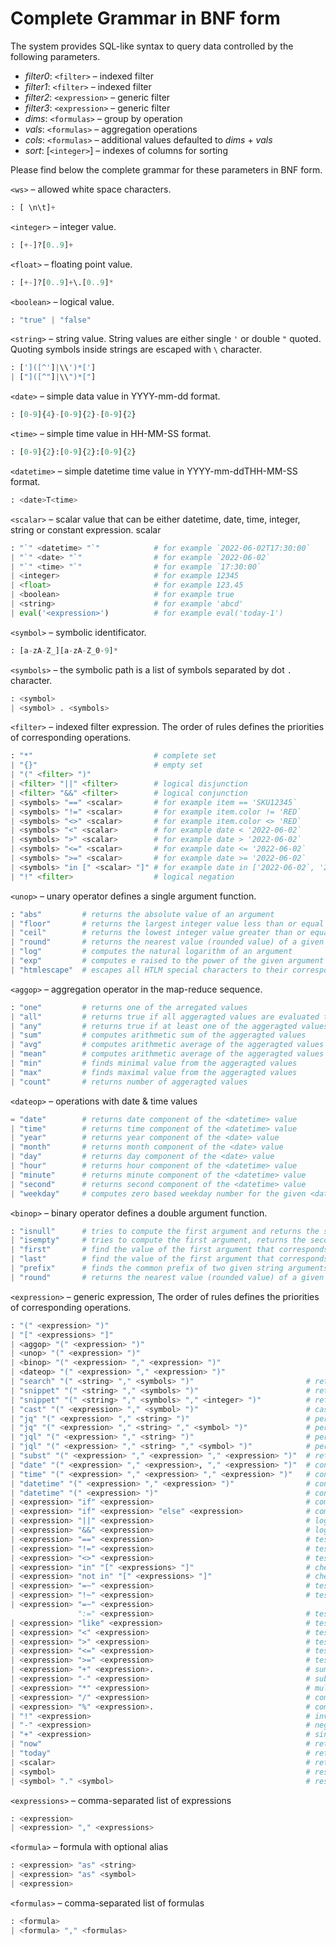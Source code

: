 # Complete Grammar in BNF form

The system provides SQL-like syntax to query data controlled by the following parameters.

* *filter0*: `<filter>` – indexed filter
* *filter1*: `<filter>` – indexed filter
* *filter2*: `<expression>` – generic filter
* *filter3*: `<expression>` – generic filter
* *dims*: `<formulas>` – group by operation
* *vals*: `<formulas>` – aggregation operations
* *cols*: `<formulas>` – additional values defaulted to *dims* + *vals*
* *sort*: [`<integer>`] – indexes of columns for sorting

Please find below the complete grammar for these parameters in BNF form.

`<ws>` – allowed white space characters.
  ```python
  : [ \n\t]+
  ```
`<integer>` – integer value.
  ```python
  : [+-]?[0..9]+
  ```
`<float>` – floating point value.
  ```python
  : [+-]?[0..9]+\.[0..9]*
  ```
`<boolean>` – logical value.
  ```python
  : "true" | "false"
  ```
`<string>` – string value. String values are either single `'` or double `"` quoted. Quoting symbols inside strings are escaped with `\` character.
  ```python
  : [']([^']|\\')*[']
  | ["]([^"]|\\")*["]
  ```
`<date>` – simple data value in YYYY-mm-dd format.
  ```python
  : [0-9]{4}-[0-9]{2}-[0-9]{2}
  ```
`<time>` – simple time value in HH-MM-SS format.
  ```python
  : [0-9]{2}:[0-9]{2}:[0-9]{2}
  ```
`<datetime>` – simple datetime time value in YYYY-mm-ddTHH-MM-SS format.
  ```python
  : <date>T<time>
  ```
`<scalar>` – scalar value that can be either datetime, date, time, integer, string or constant expression.
scalar
  ```python
  : "`" <datetime> "`"            # for example `2022-06-02T17:30:00`
  | "`" <date> "`"                # for example `2022-06-02`
  | "`" <time> "`"                # for example `17:30:00`
  | <integer>                     # for example 12345
  | <float>                       # for example 123.45
  | <boolean>                     # for example true
  | <string>                      # for example 'abcd'
  | eval('<expression>')          # for example eval('today-1')
  ```
`<symbol>` – symbolic identificator.
  ```python
  : [a-zA-Z_][a-zA-Z_0-9]*
  ```
`<symbols>` – the symbolic path is a list of symbols separated by dot `.` character.
  ```python
  : <symbol>
  | <symbol> . <symbols>
  ```
`<filter>`  – indexed filter expression. The order of rules defines the priorities of corresponding operations.
  ```python
  : "*"                           # complete set
  | "{}"                          # empty set
  | "(" <filter> ")"
  | <filter> "||" <filter>        # logical disjunction
  | <filter> "&&" <filter>        # logical conjunction
  | <symbols> "==" <scalar>       # for example item == 'SKU12345`
  | <symbols> "!=" <scalar>       # for example item.color != 'RED`
  | <symbols> "<>" <scalar>       # for example item.color <> 'RED`
  | <symbols> "<" <scalar>        # for example date < '2022-06-02`
  | <symbols> ">" <scalar>        # for example date > '2022-06-02`
  | <symbols> "<=" <scalar>       # for example date <= '2022-06-02`
  | <symbols> ">=" <scalar>       # for example date >= '2022-06-02`
  | <symbols> "in [" <scalar> "]" # for example date in ['2022-06-02`, '2022-06-01`]
  | "!" <filter>                  # logical negation
  ```

`<unop>` – unary operator defines a single argument function.
  ```python
  : "abs"         # returns the absolute value of an argument
  | "floor"       # returns the largest integer value less than or equal to an argument
  | "ceil"        # returns the lowest integer value greater than or equal to an argument
  | "round"       # returns the nearest value (rounded value) of a given argument
  | "log"         # computes the natural logarithm of an argument
  | "exp"         # computes e raised to the power of the given argument
  | "htmlescape"  # escapes all HTLM special characters to their corresponding entity reference (e.g. &lt;)
  ```

`<aggop>` – aggregation operator in the map-reduce sequence.
  ```python
  : "one"         # returns one of the arregated values
  | "all"         # returns true if all aggeragted values are evaluated to true
  | "any"         # returns true if at least one of the aggeragted values is evaluated to true
  | "sum"         # computes arithmetic sum of the aggeragted values
  | "avg"         # computes arithmetic average of the aggeragted values
  | "mean"        # computes arithmetic average of the aggeragted values
  | "min"         # finds minimal value from the aggeragted values
  | "max"         # finds maximal value from the aggeragted values
  | "count"       # returns number of aggeragted values
  ```

`<dateop>` – operations with date & time values
  ```python
  = "date"        # returns date component of the <datetime> value
  | "time"        # returns time component of the <datetime> value
  | "year"        # returns year component of the <date> value
  | "month"       # returns month component of the <date> value
  | "day"         # returns day component of the <date> value
  | "hour"        # returns hour component of the <datetime> value
  | "minute"      # returns minute component of the <datetime> value
  | "second"      # returns second component of the <datetime> value
  | "weekday"     # computes zero based weekday number for the given <date> value where week starts from Sunday
  ```

`<binop>` – binary operator defines a double argument function.
  ```python
  : "isnull"      # tries to compute the first argument and returns the second argument if computation is interrupted.
  | "isempty"     # tries to compute the first argument, returns the second argument if computation results in an empty string
  | "first"       # find the value of the first argument that corresponds to the minimal value of the second argument
  | "last"        # find the value of the first argument that corresponds to the maximal value of the second argument
  | "prefix"      # finds the common prefix of two given string arguments. The remaining part is replaced with the *** sequence
  | "round"       # returns the nearest value (rounded value) of a given argument and second argument as precision.
  ```

`<expression>` – generic expression, The order of rules defines the priorities of corresponding operations.
  ```python
  : "(" <expression> ")"
  | "[" <expressions> "]"
  | <aggop> "(" <expression> ")"
  | <unop> "(" <expression> ")"
  | <binop> "(" <expression> "," <expression> ")"
  | <dateop> "(" <expression> "," <expression> ")"
  | "search" "(" <string> "," <symbols> ")"                         # returns true if full text search returns any results
  | "snippet" "(" <string> "," <symbols> ")"                        # returns full text search results
  | "snippet" "(" <string> "," <symbols> "," <integer> ")"          # returns full text search results up to the defined limit
  | "cast" "(" <expression> "," <symbol> ")"                        # casts an expression to a given type
  | "jq" "(" <expression> "," <string> ")"                          # performs JQ query on a JSON value
  | "jq" "(" <expression> "," <string> "," <symbol> ")"             # performs JQ query on a JSON value and casts it to a given type
  | "jql" "(" <expression> "," <string> ")"                         # performs JQL query on a JSON value
  | "jql" "(" <expression> "," <string> "," <symbol> ")"            # performs JQL query on a JSON value and casts it to a given type
  | "subst" "(" <expression> "," <expression> "," <expression> ")"  # returns a new string with some or all matches of a pattern replaced by a replacement
  | "date" "(" <expression> "," <expression>, "," <expression> ")"  # constructs value of the date type from date components
  | "time" "(" <expression> "," <expression> "," <expression> ")"   # constructs value of the time type from date components
  | "datetime" "(" <expression> "," <expression> ")"                # constructs value of the datetime type from date and time components
  | "datetime" "(" <expression> ")"                                 # converts a YYYYmmddHHMMSS integer value to a datetime value
  | <expression> "if" <expression>                                  # computes the first expression only if the second one evaluates to true
  | <expression> "if" <expression> "else" <expression>              # computes the first expression only if the second one evaluates to true, returns the third expression otherwise
  | <expression> "||" <expression>                                  # logical or operation
  | <expression> "&&" <expression>                                  # logical and operation
  | <expression> "==" <expression>                                  # tests equality of two expression
  | <expression> "!=" <expression>                                  # tests if two expression are not equal
  | <expression> "<>" <expression>                                  # tests if two expression are not equal
  | <expression> "in" "[" <expressions> "]"                         # checks if the first expression value is present in a give list
  | <expression> "not in" "[" <expressions> "]"                     # checks if the first expression value is not present in a give list
  | <expression> "=~" <expression>                                  # tests if the first expressions matches regular expression given in the second expression
  | <expression> "!~" <expression>                                  # tests if the first expressions doesn't match regular expression given in the second expression
  | <expression> "=~" <expression>
                 ":=" <expression>                                  # tests and replaces expression value against given regular expression. matched groups can be referenced using $N syntax
  | <expression> "like" <expression>                                # tests expression value against a given wildcard. '*' represents zero, one, or multiple characters
  | <expression> "<" <expression>                                   # tests if the first expression is less than the second expression
  | <expression> ">" <expression>                                   # tests if the first expression is greater than the second expression
  | <expression> "<=" <expression>                                  # tests if the first expression less than or equal to the second expression
  | <expression> ">=" <expression>                                  # tests if the first expression greater than or equal to the second expression
  | <expression> "+" <expression>.                                  # sums two expressions
  | <expression> "-" <expression>                                   # subtracts two expressions
  | <expression> "*" <expression>                                   # muliplies two expressions
  | <expression> "/" <expression>                                   # computes division of two expressions
  | <expression> "%" <expression>.                                  # computes mod of two expressions
  | "!" <expression>                                                # inverts a logical value
  | "-" <expression>                                                # negates a numeric value
  | "+" <expression>                                                # singnifies positivenes of a numeric value
  | "now"                                                           # returns current date & time according to the configured timezone
  | "today"                                                         # returns current date according to the configured timezone
  | <scalar>                                                        # returns constant expression
  | <symbol>                                                        # resolves given name to a stream or report column or a function
  | <symbol> "." <symbol>                                           # resolved given name following a predefined report or stream link
  ```

`<expressions>` – comma-separated list of expressions
  ```python
  : <expression>
  | <expression> "," <expressions>
  ```

`<formula>` – formula with optional alias
  ```python
  : <expression> "as" <string>
  | <expression> "as" <symbol>
  | <expression>
  ```

`<formulas>` – comma-separated list of formulas
  ```python
  : <formula>
  | <formula> "," <formulas>
  ```
